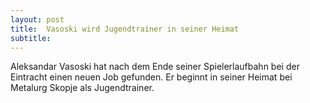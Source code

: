 ```yaml
---
layout: post
title:  Vasoski wird Jugendtrainer in seiner Heimat
subtitle:  
---
```


Aleksandar Vasoski hat nach dem Ende seiner Spielerlaufbahn bei der Eintracht einen neuen Job gefunden. Er beginnt in seiner Heimat bei Metalurg Skopje als Jugendtrainer. 


